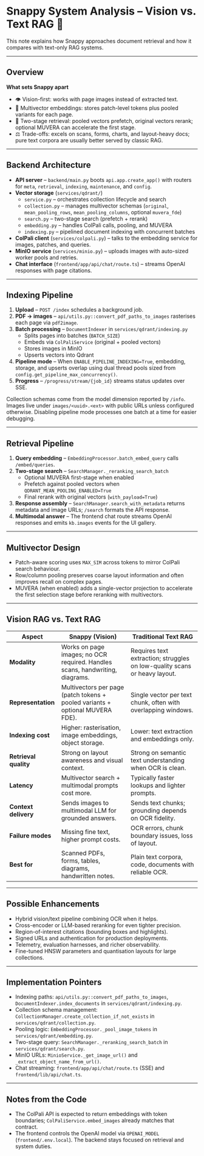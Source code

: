# Snappy System Analysis – Vision vs. Text RAG 🔬

This note explains how Snappy approaches document retrieval and how it compares with text-only RAG systems.

---

## Overview

**What sets Snappy apart**
- 👁️ Vision-first: works with page images instead of extracted text.
- 🧱 Multivector embeddings: stores patch-level tokens plus pooled variants for each page.
- 🎯 Two-stage retrieval: pooled vectors prefetch, original vectors rerank; optional MUVERA can accelerate the first stage.
- ⚖️ Trade-offs: excels on scans, forms, charts, and layout-heavy docs; pure text corpora are usually better served by classic RAG.

---

## Backend Architecture

- **API server** – `backend/main.py` boots `api.app.create_app()` with routers for `meta`, `retrieval`, `indexing`, `maintenance`, and `config`.
- **Vector storage** (`services/qdrant/`)
  - `service.py` – orchestrates collection lifecycle and search
  - `collection.py` – manages multivector schemas (`original`, `mean_pooling_rows`, `mean_pooling_columns`, optional `muvera_fde`)
  - `search.py` – two-stage search (prefetch + rerank)
  - `embedding.py` – handles ColPali calls, pooling, and MUVERA
  - `indexing.py` – pipelined document indexing with concurrent batches
- **ColPali client** (`services/colpali.py`) – talks to the embedding service for images, patches, and queries.
- **MinIO service** (`services/minio.py`) – uploads images with auto-sized worker pools and retries.
- **Chat interface** (`frontend/app/api/chat/route.ts`) – streams OpenAI responses with page citations.

---

## Indexing Pipeline

1. **Upload** – `POST /index` schedules a background job.
2. **PDF → images** – `api/utils.py::convert_pdf_paths_to_images` rasterises each page via `pdf2image`.
3. **Batch processing** – `DocumentIndexer` in `services/qdrant/indexing.py`
   - Splits pages into batches (`BATCH_SIZE`)
   - Embeds via `ColPaliService` (original + pooled vectors)
   - Stores images in MinIO
   - Upserts vectors into Qdrant
4. **Pipeline mode** – When `ENABLE_PIPELINE_INDEXING=True`, embedding, storage, and upserts overlap using dual thread pools sized from `config.get_pipeline_max_concurrency()`.
5. **Progress** – `/progress/stream/{job_id}` streams status updates over SSE.

Collection schemas come from the model dimension reported by `/info`. Images live under `images/<uuid>.<ext>` with public URLs unless configured otherwise. Disabling pipeline mode processes one batch at a time for easier debugging.

---

## Retrieval Pipeline

1. **Query embedding** – `EmbeddingProcessor.batch_embed_query` calls `/embed/queries`.
2. **Two-stage search** – `SearchManager._reranking_search_batch`
   - Optional MUVERA first-stage when enabled
   - Prefetch against pooled vectors when `QDRANT_MEAN_POOLING_ENABLED=True`
   - Final rerank with original vectors (`with_payload=True`)
3. **Response assembly** – `SearchManager.search_with_metadata` returns metadata and image URLs; `/search` formats the API response.
4. **Multimodal answer** – The frontend chat route streams OpenAI responses and emits `kb.images` events for the UI gallery.

---

## Multivector Design

- Patch-aware scoring uses `MAX_SIM` across tokens to mirror ColPali search behaviour.
- Row/column pooling preserves coarse layout information and often improves recall on complex pages.
- MUVERA (when enabled) adds a single-vector projection to accelerate the first selection stage before reranking with multivectors.

---

## Vision RAG vs. Text RAG

| Aspect | Snappy (Vision) | Traditional Text RAG |
|--------|-----------------|----------------------|
| **Modality** | Works on page images; no OCR required. Handles scans, handwriting, diagrams. | Requires text extraction; struggles on low-quality scans or heavy layout. |
| **Representation** | Multivectors per page (patch tokens + pooled variants + optional MUVERA FDE). | Single vector per text chunk, often with overlapping windows. |
| **Indexing cost** | Higher: rasterisation, image embeddings, object storage. | Lower: text extraction and embeddings only. |
| **Retrieval quality** | Strong on layout awareness and visual context. | Strong on semantic text understanding when OCR is clean. |
| **Latency** | Multivector search + multimodal prompts cost more. | Typically faster lookups and lighter prompts. |
| **Context delivery** | Sends images to multimodal LLM for grounded answers. | Sends text chunks; grounding depends on OCR fidelity. |
| **Failure modes** | Missing fine text, higher prompt costs. | OCR errors, chunk boundary issues, loss of layout. |
| **Best for** | Scanned PDFs, forms, tables, diagrams, handwritten notes. | Plain text corpora, code, documents with reliable OCR. |

---

## Possible Enhancements

- Hybrid vision/text pipeline combining OCR when it helps.
- Cross-encoder or LLM-based reranking for even tighter precision.
- Region-of-interest citations (bounding boxes and highlights).
- Signed URLs and authentication for production deployments.
- Telemetry, evaluation harnesses, and richer observability.
- Fine-tuned HNSW parameters and quantisation layouts for large collections.

---

## Implementation Pointers

- Indexing paths: `api/utils.py::convert_pdf_paths_to_images`, `DocumentIndexer.index_documents` in `services/qdrant/indexing.py`.
- Collection schema management: `CollectionManager.create_collection_if_not_exists` in `services/qdrant/collection.py`.
- Pooling logic: `EmbeddingProcessor._pool_image_tokens` in `services/qdrant/embedding.py`.
- Two-stage query: `SearchManager._reranking_search_batch` in `services/qdrant/search.py`.
- MinIO URLs: `MinioService._get_image_url()` and `_extract_object_name_from_url()`.
- Chat streaming: `frontend/app/api/chat/route.ts` (SSE) and `frontend/lib/api/chat.ts`.

---

## Notes from the Code

- The ColPali API is expected to return embeddings with token boundaries; `ColPaliService.embed_images` already matches that contract.
- The frontend controls the OpenAI model via `OPENAI_MODEL` (`frontend/.env.local`). The backend stays focused on retrieval and system duties.

